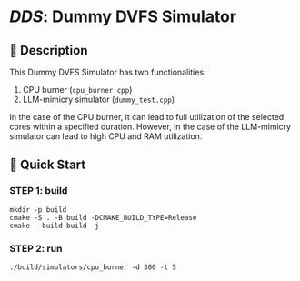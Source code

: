 # _DDS_: Dummy DVFS Simulator

## 📙 Description

This Dummy DVFS Simulator has two functionalities:
1. CPU burner (`cpu_burner.cpp`)
2. LLM-mimicry simulator (`dummy_test.cpp`)

In the case of the CPU burner, it can lead to full utilization of the selected cores within a specified duration.
However, in the case of the LLM-mimicry simulator can lead to high CPU and RAM utilization.


## 🚀 Quick Start

### STEP 1: build
```shell
mkdir -p build
cmake -S . -B build -DCMAKE_BUILD_TYPE=Release
cmake --build build -j
```

### STEP 2: run
```shell
./build/simulators/cpu_burner -d 300 -t 5 
```

